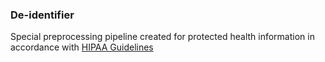 ### De-identifier
Special preprocessing pipeline created for protected health information in accordance with [HIPAA Guidelines](https://www.hhs.gov/hipaa/for-professionals/privacy/special-topics/de-identification/index.html)
